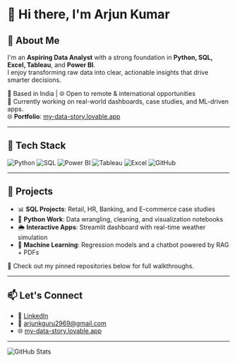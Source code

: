 # 👋 Hi there, I'm Arjun Kumar

## 🚀 About Me
I'm an **Aspiring Data Analyst** with a strong foundation in **Python, SQL, Excel, Tableau**, and **Power BI**.  
I enjoy transforming raw data into clear, actionable insights that drive smarter decisions.

📍 Based in India | 🌐 Open to remote & international opportunities  
💼 Currently working on real-world dashboards, case studies, and ML-driven apps.  
🌐 **Portfolio**: [my-data-story.lovable.app](https://my-data-story.lovable.app)

---

## 🧰 Tech Stack
![Python](https://img.shields.io/badge/-Python-3776AB?logo=python&logoColor=white&style=flat)
![SQL](https://img.shields.io/badge/-SQL-336791?logo=postgresql&logoColor=white&style=flat)
![Power BI](https://img.shields.io/badge/-Power%20BI-F2C811?logo=powerbi&logoColor=black&style=flat)
![Tableau](https://img.shields.io/badge/-Tableau-E97627?logo=tableau&logoColor=white&style=flat)
![Excel](https://img.shields.io/badge/-Excel-217346?logo=microsoft-excel&logoColor=white&style=flat)
![GitHub](https://img.shields.io/badge/-GitHub-181717?logo=github&logoColor=white&style=flat)

---

## 📌 Projects
- 📊 **SQL Projects**: Retail, HR, Banking, and E-commerce case studies  
- 🐍 **Python Work**: Data wrangling, cleaning, and visualization notebooks  
- 🌦️ **Interactive Apps**: Streamlit dashboard with real-time weather simulation  
- 🤖 **Machine Learning**: Regression models and a chatbot powered by RAG + PDFs  

📂 Check out my pinned repositories below for full walkthroughs.

---

## 📫 Let's Connect
- 🔗 [LinkedIn](https://www.linkedin.com/in/arjun-analytics/)
- 📧 arjunkguru2969@gmail.com
- 🌐 [my-data-story.lovable.app](https://my-data-story.lovable.app)

---

![GitHub Stats](https://github-readme-stats.vercel.app/api?username=arjun9669&show_icons=true&theme=default)
